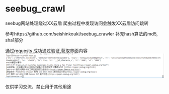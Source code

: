 # seebug_crawl
seebug网站处理绕过XX云盾
爬虫过程中发现访问会触发XX云盾访问跳转

参考https://github.com/seishinkouki/seebug_crawler 补充hash算法的md5, sha1部分

通过requests 成功通过验证,获取界面内容
![avatar]({4BF7F36D-FC85-4715-99DB-921E11717BEF}.png)

仅供学习交流，禁止用于其他用途